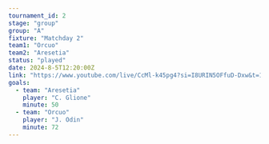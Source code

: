 ```yaml
---
tournament_id: 2
stage: "group"
group: "A"
fixture: "Matchday 2"
team1: "Orcuo"
team2: "Aresetia"
status: "played"
date: 2024-8-5T12:20:00Z
link: "https://www.youtube.com/live/CcMl-k45pg4?si=I8URIN5OFfuD-Dxw&t=110"
goals:
  - team: "Aresetia"
    player: "C. Glione"
    minute: 50
  - team: "Orcuo"
    player: "J. Odin"
    minute: 72
---
```

